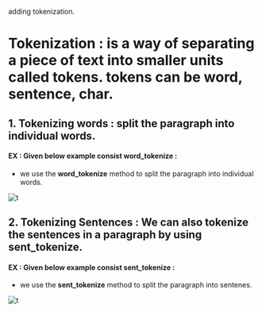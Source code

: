 adding tokenization.

# Tokenization : is a way of separating a piece of text into smaller units called tokens. tokens can be word, sentence, char.
## 1.  Tokenizing words : split the paragraph into individual words.
#### EX : Given below example consist word_tokenize :
- we use the __word_tokenize__ method to split the paragraph into individual words.

![t](https://user-images.githubusercontent.com/29980448/96453698-7aa47980-1238-11eb-9553-247bd4abaf3c.jpg)



## 2.  Tokenizing Sentences : We can also tokenize the sentences in a paragraph by using  sent_tokenize.

#### EX : Given below example consist sent_tokenize :
- we use the __sent_tokenize__ method to split the paragraph into sentenes.

![t](https://user-images.githubusercontent.com/29980448/96455112-63ff2200-123a-11eb-8015-d463242e92bb.png)

